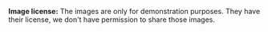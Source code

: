 
**Image license:** The images are only for demonstration purposes. They have their license, we don't have permission to share those images.
